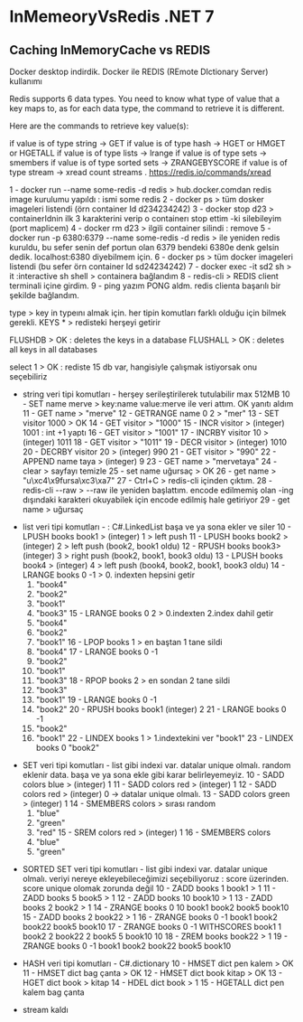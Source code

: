 # InMemeoryVsRedis .NET 7
Caching InMemoryCache vs REDIS
---------------------------------------------------------------------


Docker desktop indirdik. Docker ile REDIS (REmote DIctionary Server) kullanımı


Redis supports 6 data types. You need to know what type of value that a key maps to, as for each data type, the command to retrieve it is different.

Here are the commands to retrieve key value(s):

if value is of type string -> GET <key>
if value is of type hash -> HGET or HMGET or HGETALL <key>
if value is of type lists -> lrange <key> <start> <end>
if value is of type sets -> smembers <key>
if value is of type sorted sets -> ZRANGEBYSCORE <key> <min> <max>
if value is of type stream -> xread count <count> streams <key> <ID>. https://redis.io/commands/xread




1 - docker run --name some-redis -d redis > hub.docker.comdan redis image kurulumu yapıldı : ismi some redis 
2 - docker ps >	tüm dosker imageleri listendi (örn container Id d234234242)
3 - docker stop d23 > containerIdnin ilk 3 karakterini verip o containerı stop ettim -ki silebileyim (port maplicem)
4 - docker rm d23 > ilgili container silindi : remove
5 - docker run -p 6380:6379 --name some-redis -d redis > ile yeniden redis kuruldu, bu sefer senin def portun olan 6379 bendeki 6380e denk gelsin dedik. localhost:6380 diyebilmem için.
6 - docker ps > tüm docker imageleri listendi (bu sefer örn container Id sd24234242)
7 - docker exec -it sd2 sh > it :interactive sh shell > containera bağlandım
8 - redis-cli > REDIS client terminali içine girdim.
9 - ping yazım PONG aldm. redis clienta başarılı bir şekilde  bağlandım.

type <key>   > key in typeını almak için. her tipin komutları farklı olduğu için bilmek gerekli.
KEYS * > redisteki herşeyi getirir

FLUSHDB > OK : deletes the keys in a database
FLUSHALL > OK : deletes all keys in all databases

select 1 > OK : rediste 15 db var, hangisiyle çalışmak istiyorsak onu seçebiliriz


>>>>>>>>>>>>>>>>>>>>>>>>>>>>>>>>>>>>>>>>>>>>>>>>>>>>>>>>>>>>>>>>>>>>>>>>>>>>>
- string veri tipi komutları - herşey serileştirilerek tutulabilir max 512MB
10 - SET name merve > key:name value:merve ile veri attım. OK yanıtı aldım
11 - GET name > "merve"
12 - GETRANGE name 0 2 > "mer"
13 - SET visitor 1000 > OK
14 - GET visitor > "1000"
15 - INCR visitor > (integer) 1001  : int +1 yaptı
16 - GET visitor > "1001"
17 - INCRBY visitor 10 > (integer) 1011
18 - GET visitor > "1011"
19 - DECR visitor > (integer) 1010
20 - DECRBY visitor 20 > (integer) 990
21 - GET visitor > "990"
22 - APPEND name taya > (integer) 9
23 - GET name > "mervetaya"
24 - clear > sayfayı temizle
25 - set name uğursaç > OK
26 - get name > "u\xc4\x9fursa\xc3\xa7"
27 - Ctrl+C > redis-cli içinden çıktım. 
28 - redis-cli --raw > --raw ile yeniden başlattım. encode edilmemiş olan -ing dışındaki karakteri okuyabilek için encode edilmiş hale getiriyor
29 -  get name > uğursaç

>>>>>>>>>>>>>>>>>>>>>>>>>>>>>>>>>>>>>>>>>>>>>>>>>>>>>>>>>>>>>>>>>>>>>>>>>>>>>
- list veri tipi komutları - : C#.LinkedList  başa ve ya sona ekler ve siler
10 - LPUSH books book1 > (integer) 1 > left push
11 - LPUSH books book2 > (integer) 2 > left push  (book2, book1 oldu)
12 - RPUSH books book3> (integer) 3 > right push (book2, book1, book3 oldu)
13 - LPUSH books book4 > (integer) 4 > left push (book4, book2, book1, book3 oldu)
14 - LRANGE books 0 -1 > 0. indexten hepsini getir
	1) "book4"
	2) "book2"
	3) "book1"
	4) "book3"
15 - LRANGE books 0 2 > 0.indexten 2.index dahil getir
	1) "book4"
	2) "book2"
	3) "book1"
16 - LPOP books 1 >  en baştan 1 tane sildi
	1) "book4"
17 - LRANGE books 0 -1
	1) "book2"
	2) "book1"
	3) "book3"
18 - RPOP books 2 > en sondan 2 tane sildi
	1) "book3"
	2) "book1"
19 - LRANGE books 0 -1
	1) "book2"
20 - RPUSH books book1 
	(integer) 2
21 - LRANGE books 0 -1
	1) "book2"
	2) "book1"
22 - LINDEX books 1 > 1.indextekini ver
	"book1"
23 - LINDEX books 0
	"book2"

>>>>>>>>>>>>>>>>>>>>>>>>>>>>>>>>>>>>>>>>>>>>>>>>>>>>>>>>>>>>>>>>>>>>>>>>>>>>>
- SET veri tipi komutları - list gibi indexi var. datalar unique olmalı.  random eklenir data. başa ve ya sona ekle gibi karar belirleyemeyiz.
10 - SADD colors blue > (integer) 1
11 - SADD colors red > (integer) 1
12 - SADD colors red > (integer) 0 -> datalar unique olmalı. 
13 - SADD colors green > (integer) 1
14 - SMEMBERS colors > sırası random
	1) "blue"
	2) "green"
	3) "red"
15 - SREM colors red > (integer) 1
16 - SMEMBERS colors
	1) "blue"
	2) "green"

>>>>>>>>>>>>>>>>>>>>>>>>>>>>>>>>>>>>>>>>>>>>>>>>>>>>>>>>>>>>>>>>>>>>>>>>>>>>>
- SORTED SET veri tipi komutları - list gibi indexi var. datalar unique olmalı.  veriyi nereye ekleyebileceğimizi seçebiliyoruz : score üzerinden. score unique olomak zorunda değil
10 - ZADD books 1 book1 > 1
11 - ZADD books 5 book5 > 1
12 - ZADD books 10 book10 > 1
13 - ZADD books 2 book2 > 1
14 - ZRANGE books 0 10
	book1
	book2
	book5
	book10
15 - ZADD books 2 book22 > 1
16 - ZRANGE books 0 -1
	book1
	book2
	book22
	book5
	book10
17 -  ZRANGE books 0 -1 WITHSCORES
	book1
	1
	book2
	2
	book22
	2
	book5
	5
	book10
	10
18 - ZREM books book22 > 1
19 - ZRANGE books 0 -1
	book1
	book2
	book22
	book5
	book10

>>>>>>>>>>>>>>>>>>>>>>>>>>>>>>>>>>>>>>>>>>>>>>>>>>>>>>>>>>>>>>>>>>>>>>>>>>>>>
- HASH veri tipi komutları - C#.dictionary 
10 - HMSET dict pen kalem > OK
11 - HMSET dict bag çanta > OK
12 - HMSET dict book kitap > OK
13 - HGET dict book > kitap
14 - HDEL dict book > 1
15 - HGETALL dict
	pen
	kalem
	bag
	çanta


- stream kaldı 



